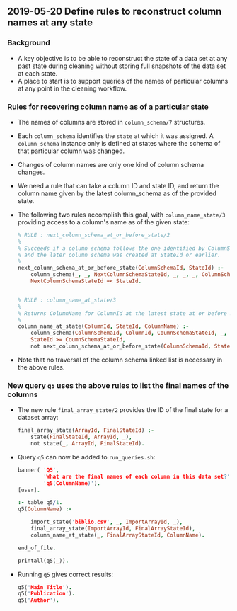 ## 2019-05-20 Define rules to reconstruct column names at any state

### Background
- A key objective is to be able to reconstruct the state of a data set at any past state during cleaning without storing full snapshots of the data set at each state.
- A place to start is to support queries of the names of particular columns at any point in the cleaning workflow.

### Rules for recovering column name as of a particular state
- The names of columns are stored in `column_schema/7` structures.
- Each `column_schema` identifies the `state` at which it was assigned. A `column_schema` instance only is defined at states where the schema of that particular column was changed.
- Changes of column names are only one kind of column schema changes.
-  We need a rule that can take a column ID and state ID, and return the column name given by the latest column_schema as of the provided state.
- The following two rules accomplish this goal, with `column_name_state/3` providing access to a column's name as of the given state:

	```prolog
    % RULE : next_column_schema_at_or_before_state/2
    %
    % Succeeds if a column schema follows the one identified by ColumnSchemaId,
    % and the later column schema was created at StateId or earlier.
    %
    next_column_schema_at_or_before_state(ColumnSchemaId, StateId) :-
        column_schema(_, _, NextColumnSchemaStateId, _, _, _, ColumnSchemaId),
        NextColumnSchemaStateId =< StateId.
    
   
    % RULE : column_name_at_state/3
    %
    % Returns ColumnName for ColumnId at the latest state at or before StateId.
    %
    column_name_at_state(ColumnId, StateId, ColumnName) :-
        column_schema(ColumnSchemaId, ColumnId, CoumnSchemaStateId, _, ColumnName, _, _),
        StateId >= CoumnSchemaStateId,
        not next_column_schema_at_or_before_state(ColumnSchemaId, StateId).
	```
- Note that no traversal of the column schema linked list is necessary in the above rules.

### New query `q5` uses the above rules to list the final names of the columns

- The new rule `final_array_state/2` provides the ID of the final state for a dataset array:

    ```prolog
    final_array_state(ArrayId, FinalStateId) :-
        state(FinalStateId, ArrayId, _),
        not state(_, ArrayId, FinalStateId).
    ```
- Query `q5` can now be added to `run_queries.sh`:

    ```prolog
    banner( 'Q5',
            'What are the final names of each column in this data set?',
            'q5(ColumnName)').
    [user].
    
    :- table q5/1.
    q5(ColumnName) :-
    
        import_state('biblio.csv', _, ImportArrayId, _),
        final_array_state(ImportArrayId, FinalArrayStateId),
        column_name_at_state(_, FinalArrayStateId, ColumnName).
    
    end_of_file.
    
    printall(q5(_)).
    ```
- Running `q5` gives correct results:

    ```prolog
    q5('Main Title').
    q5('Publication').
    q5('Author').
    ```


